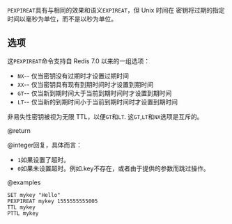 `PEXPIREAT`具有与相同的效果和语义`EXPIREAT`，但 Unix 时间在
密钥将过期的指定时间以毫秒为单位，而不是以秒为单位。

## 选项

这`PEXPIREAT`命令支持自 Redis 7.0 以来的一组选项：

*   `NX`-- 仅当密钥没有过期时才设置过期时间
*   `XX`-- 仅当密钥具有现有到期时间时才设置到期时间
*   `GT`-- 仅当新到期时间大于当前到期时间时才设置到期时间
*   `LT`-- 仅当新的到期时间小于当前到期时间时才设置到期时间

非易失性密钥被视为无限 TTL，以便`GT`和`LT`.
这`GT`,`LT`和`NX`选项是互斥的。

@return

@integer回复，具体而言：

*   `1`如果设置了超时。
*   `0`如果未设置超时。例如.key不存在，或者由于提供的参数而跳过操作。

@examples

```cli
SET mykey "Hello"
PEXPIREAT mykey 1555555555005
TTL mykey
PTTL mykey
```

